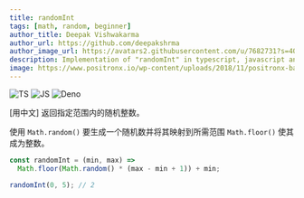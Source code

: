 ```yaml
---
title: randomInt
tags: [math, random, beginner]
author_title: Deepak Vishwakarma
author_url: https://github.com/deepakshrma
author_image_url: https://avatars2.githubusercontent.com/u/7682731?s=400
description: Implementation of "randomInt" in typescript, javascript and deno.
image: https://www.positronx.io/wp-content/uploads/2018/11/positronx-banner-1152-1.jpg
---
```


![TS](https://img.shields.io/badge/supports-typescript-blue.svg?style=flat-square)
![JS](https://img.shields.io/badge/supports-javascript-yellow.svg?style=flat-square)
![Deno](https://img.shields.io/badge/supports-deno-green.svg?style=flat-square)

[用中文] 返回指定范围内的随机整数。

使用 `Math.random()` 要生成一个随机数并将其映射到所需范围 `Math.floor()` 使其成为整数。

```ts title="typescript"
const randomInt = (min, max) =>
  Math.floor(Math.random() * (max - min + 1)) + min;
```

```ts title="typescript"
randomInt(0, 5); // 2
```
